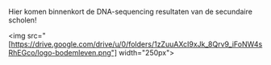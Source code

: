 Hier komen binnenkort de DNA-sequencing resultaten van de secundaire scholen!

<img src="[https://drive.google.com/drive/u/0/folders/1zZuuAXcI9xJk_8Qrv9_iFoNW4sRhEGco/logo-bodemleven.png"] width="250px">

